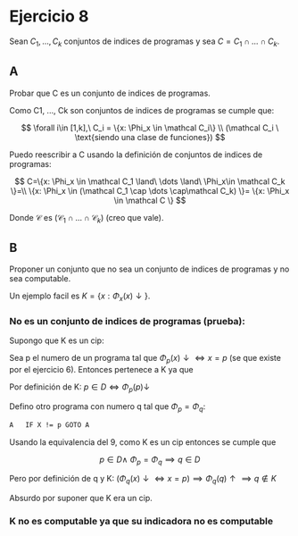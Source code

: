 # Ejercicio 8

Sean $C_1, \dots, C_k$ conjuntos de indices de programas y sea $C = C_1 \cap \dots \cap C_k$.

## A

Probar que C es un conjunto de indices de programas.

Como C1, ..., Ck son conjuntos de indices de programas se cumple que:

$$
\forall i\in [1,k],\ C_i = \{x: \Phi_x \in \mathcal C_i\} \\
(\mathcal C_i \ \text{siendo una clase de funciones})
$$

Puedo reescribir a C usando la definición de conjuntos de indices de programas:

$$
C=\{x: \Phi_x \in \mathcal C_1 \land\ \dots \land\ \Phi_x\in \mathcal C_k \}=\\
\{x: \Phi_x \in (\mathcal C_1 \cap \dots \cap\mathcal C_k) \}=
\{x: \Phi_x \in \mathcal C \}
$$

Donde $\mathcal C$ es $(\mathcal C_1 \cap \dots \cap\mathcal C_k)$ (creo que vale).

## B

Proponer un conjunto que no sea un conjunto de indices de programas y no sea computable.

Un ejemplo facil es $K= \{ x:\Phi_x(x) \downarrow \}$.

### No es un conjunto de indices de programas (prueba):

Supongo que K es un cip:

Sea p el numero de un programa tal que $\Phi_p(x) \downarrow \iff x = p$ (se que existe por el ejercicio 6). Entonces pertenece a K ya que

Por definición de K:  $p \in D \iff \Phi_p(p) \downarrow$

Defino otro programa con numero q tal que $\Phi_p = \Phi_q$:

```txt
A   IF X != p GOTO A
```

Usando la equivalencia del 9, como K es un cip entonces se cumple que

$$
p \in D \land\ \Phi_p = \Phi_q \implies q \in D
$$

Pero por definición de q y K:  $(\Phi_q(x) \downarrow \iff x = p) \implies \Phi_q(q)\uparrow \implies q \notin K$

Absurdo por suponer que K era un cip.

### K no es computable ya que su indicadora no es computable
